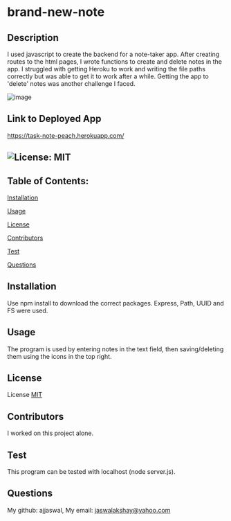 # brand-new-note
  ## Description
  I used javascript to create the backend for a note-taker app. After creating routes to the html pages, I wrote functions to create and delete notes in the app. I struggled with getting Heroku to work and writing the file paths correctly but was able to get it to work after a while. Getting the app to 'delete' notes was another challenge I faced. 

  ![image](https://user-images.githubusercontent.com/102101481/173196576-b6cef4db-e4df-4126-8d98-fa02c0155402.png)

  ## Link to Deployed App

  https://task-note-peach.herokuapp.com/ 

  ## ![License: MIT](https://img.shields.io/badge/License-MIT-yellow.svg)
  
  ## Table of Contents:

  [Installation](#installation)

  [Usage](#usage)

  [License](#license)

  [Contributors](#contributors)

  [Test](#test)

  [Questions](#questions)
  
  ## Installation
  Use npm install to download the correct packages. Express, Path, UUID and FS were used.
  
  ## Usage
  The program is used by entering notes in the text field, then saving/deleting them using the icons in the top right.
  
  ## License

  License [MIT](https://choosealicense.com/licenses/mit/)
  
  ## Contributors
  I worked on this project alone.
  
  ## Test
  This program can be tested with localhost (node server.js).
  
  ## Questions
  My github: ajjaswal,
  My email: jaswalakshay@yahoo.com